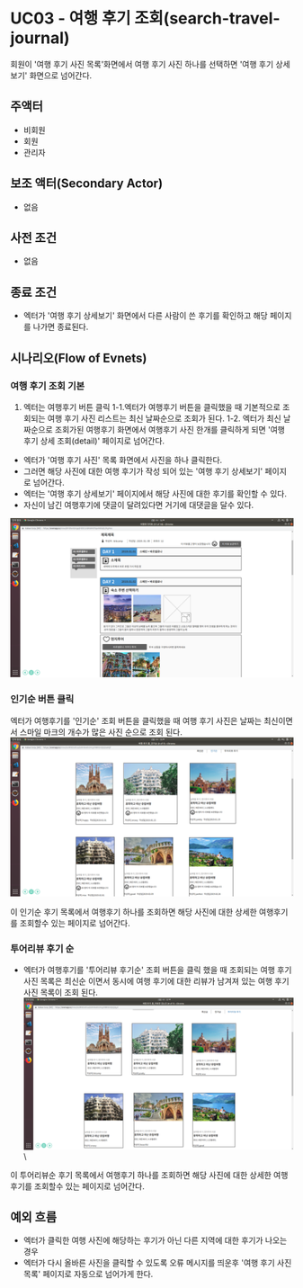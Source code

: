 # UC03 - 여행 후기 조회(search-travel-journal) 
회원이 '여행 후기 사진 목록'화면에서 여행 후기 사진 하나를 선택하면 '여행 후기 상세 보기' 화면으로 넘어간다.

## 주액터
- 비회원
- 회원
- 관리자
## 보조 액터(Secondary Actor)
- 없음
## 사전 조건
- 없음
    
 ## 종료 조건
- 엑터가 '여행 후기 상세보기' 화면에서 다른 사람이 쓴 후기를 확인하고 해당 페이지를 나가면 종료된다.

## 시나리오(Flow of Evnets)

### 여행 후기 조회 기본
  1. 엑터는 여행후기 버튼 클릭
1-1.엑터가 여행후기 버튼을 클릭했을 때 기본적으로 조회되는 여행 후기 사진 리스트는 최신 날짜순으로 조회가 된다. 
1-2. 엑터가 최신 날짜순으로 조회가된 여행후기 화면에서 여행후기 사진 한개를 클릭하게 되면 '여행 후기 상세 조회(detail)' 페이지로 넘어간다.
  -  엑터가 '여행 후기 사진' 목록 화면에서  사진을 하나 클릭한다.
  -  그러면 해당 사진에 대한 여행 후기가 작성 되어 있는 '여행 후기 상세보기' 페이지로 넘어간다.
  -  엑터는 '여행 후기 상세보기' 페이지에서 해당 사진에 대한 후기를 확인할 수 있다.
  - 자신이 남긴 여행후기에 댓글이 달려있다면 거기에 대댓글을 달수 있다.
<img src=".//images/travle-detail.png" width="600" hegith="700">


### 인기순 버튼 클릭

엑터가 여행후기를 '인기순' 조회 버튼을 클릭했을 때 여행 후기 사진은 날짜는 최신이면서 스마일 마크의 개수가 많은 사진 순으로 조회 된다.
<img src="./images/travel-list-ingi.png" width="600" hegith="700">

이 인기순 후기 목록에서 여행후기 하나를 조회하면 해당 사진에 대한 상세한 여행후기를 조회할수 있는 페이지로 넘어간다.

### 투어리뷰 후기 순

- 엑터가 여행후기를 '투어리뷰 후기순' 조회 버튼을 클릭 했을 때 조회되는 여행 후기 사진 목록은 최신순 이면서 동시에 여행 후기에 대한 리뷰가 남겨져 있는 여행 후기 사진 목록이 조회 된다. \
<img src="./images/travel-picture-review.png" width="600" hegith="700">\

이 투어리뷰순 후기 목록에서 여행후기 하나를 조회하면 해당 사진에 대한 상세한 여행후기를 조회할수 있는 페이지로 넘어간다.

## 예외 흐름
- 엑터가 클릭한 여행 사진에 해당하는 후기가 아닌 다른 지역에 대한 후기가 나오는 경우
- 엑터가 다시 올바른 사진을 클릭할 수 있도록 오류 메시지를 띄운후 '여행 후기 사진 목록' 페이지로 자동으로 넘어가게 한다.
